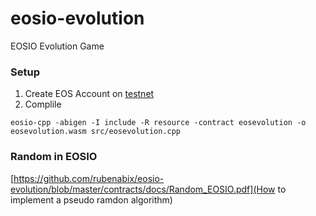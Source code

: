 # eosio-evolution

EOSIO Evolution Game

### Setup

1. Create EOS Account on [testnet](https://monitor.jungletestnet.io/#home)
2. Complile

```
eosio-cpp -abigen -I include -R resource -contract eosevolution -o eosevolution.wasm src/eosevolution.cpp
```

### Random in EOSIO

[https://github.com/rubenabix/eosio-evolution/blob/master/contracts/docs/Random_EOSIO.pdf](How to implement a pseudo ramdon algorithm)
